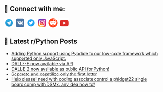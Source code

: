 ## 🔎 Connect with me:
[<img src="https://github.com/bullbesh/bullbesh/blob/main/images/Telegram.png" width="32" height="32" />](https://t.me/bullbesh)
[<img src="https://github.com/bullbesh/bullbesh/blob/main/images/VK.png" width="32" height="32" />](https://vk.com/bullbesh)
[<img src="https://github.com/bullbesh/bullbesh/blob/main/images/Twitter.png" width="32" height="32" />](https://twitter.com/bullbesh1)
[<img src="https://github.com/bullbesh/bullbesh/blob/main/images/Instagram.png" width="32" height="32" />](https://www.instagram.com/bullbesh)
[<img src="https://github.com/bullbesh/bullbesh/blob/main/images/Reddit.png" width="32" height="32" />](https://www.reddit.com/user/bullbesh)
[<img src="https://github.com/bullbesh/bullbesh/blob/main/images/YouTube.png" width="32" height="32" />](https://www.youtube.com/channel/UCtfjRs6uzgq5mfm8S06WTcg)

## 📕 Latest r/Python Posts
<!-- BLOG-POST-LIST:START -->
- [Adding Python support using Pyodide to our low-code framework which supported only JavaScript.](https://www.reddit.com/r/Python/comments/ylrufi/adding_python_support_using_pyodide_to_our/)
- [DALLE-E now available via API](https://www.reddit.com/r/Python/comments/ylq7up/dallee_now_available_via_api/)
- [DALL·E 2 now available as public API for Python!](https://www.reddit.com/r/Python/comments/ylp60v/dalle_2_now_available_as_public_api_for_python/)
- [Seperate and capatilize only the first letter](https://www.reddit.com/r/Python/comments/ylomoy/seperate_and_capatilize_only_the_first_letter/)
- [Help please! need with coding associate control a phidget22 single board comp with DSMx. any idea how to?](https://www.reddit.com/r/Python/comments/yllhrb/help_please_need_with_coding_associate_control_a/)
<!-- BLOG-POST-LIST:END -->
